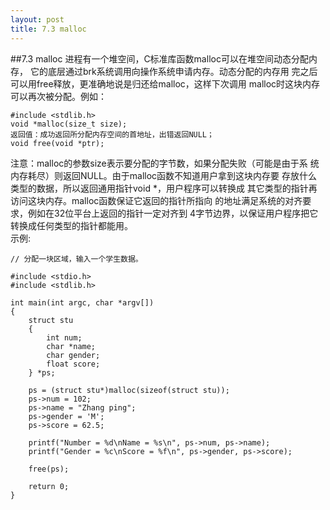 ```yaml
---
layout: post
title: 7.3 malloc
---
```


##7.3 malloc
进程有一个堆空间，C标准库函数malloc可以在堆空间动态分配内存，
它的底层通过brk系统调用向操作系统申请内存。动态分配的内存用
完之后可以用free释放，更准确地说是归还给malloc，这样下次调用
malloc时这块内存可以再次被分配。例如：

    #include <stdlib.h>
    void *malloc(size_t size);
    返回值：成功返回所分配内存空间的首地址，出错返回NULL；
    void free(void *ptr);

注意：malloc的参数size表示要分配的字节数，如果分配失败（可能是由于系
统内存耗尽）则返回NULL。由于malloc函数不知道用户拿到这块内存要
存放什么类型的数据，所以返回通用指针void \*，用户程序可以转换成
其它类型的指针再访问这块内存。malloc函数保证它返回的指针所指向
的地址满足系统的对齐要求，例如在32位平台上返回的指针一定对齐到
4字节边界，以保证用户程序把它转换成任何类型的指针都能用。<br>
示例:

	// 分配一块区域，输入一个学生数据。

	#include <stdio.h>
	#include <stdlib.h>

	int main(int argc, char *argv[])
	{
		struct stu
		{
			int num;
			char *name;
			char gender;
			float score;
		} *ps;

		ps = (struct stu*)malloc(sizeof(struct stu));
		ps->num = 102;
		ps->name = "Zhang ping";
		ps->gender = 'M';
		ps->score = 62.5;

		printf("Number = %d\nName = %s\n", ps->num, ps->name);
		printf("Gender = %c\nScore = %f\n", ps->gender, ps->score);

		free(ps);
    
		return 0;
	} 


